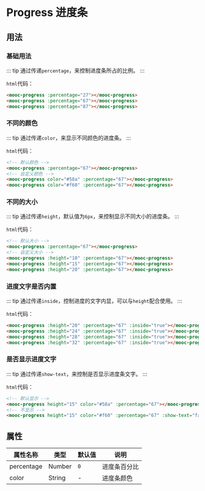 # Progress 进度条

## 用法

### 基础用法
::: tip
通过传递`percentage`，来控制进度条所占的比例。
:::
<div class="progress-container">
  <mooc-progress :percentage="47"></mooc-progress>
  <mooc-progress :percentage="67"></mooc-progress>
  <mooc-progress :percentage="87"></mooc-progress>
</div>

`html`代码：
```html
<mooc-progress :percentage="27"></mooc-progress>
<mooc-progress :percentage="67"></mooc-progress>
<mooc-progress :percentage="87"></mooc-progress>
```

### 不同的颜色
::: tip
通过传递`color`，来显示不同颜色的进度条。
:::
<div class="progress-container">
  <mooc-progress :percentage="67"></mooc-progress>
  <mooc-progress color="#58a" :percentage="67"></mooc-progress>
  <mooc-progress color="#f60" :percentage="67"></mooc-progress>
</div>

`html`代码：
```html
<!-- 默认颜色 -->
<mooc-progress :percentage="67"></mooc-progress>
<!-- 自定义颜色 -->
<mooc-progress color="#58a" :percentage="67"></mooc-progress>
<mooc-progress color="#f60" :percentage="67"></mooc-progress>
```

### 不同的大小
::: tip
通过传递`height`，默认值为`6px`，来控制显示不同大小的进度条。
:::
<div class="progress-container">
  <mooc-progress :percentage="67"></mooc-progress>
  <mooc-progress :height="10" :percentage="67"></mooc-progress>
  <mooc-progress :height="15" :percentage="67"></mooc-progress>
  <mooc-progress :height="20" :percentage="67"></mooc-progress>
</div>

`html`代码：
```html
<!-- 默认大小 -->
<mooc-progress :percentage="67"></mooc-progress>
<!-- 自定义大小 -->
<mooc-progress :height="10" :percentage="67"></mooc-progress>
<mooc-progress :height="15" :percentage="67"></mooc-progress>
<mooc-progress :height="20" :percentage="67"></mooc-progress>
```

### 进度文字是否内置
::: tip
通过传递`inside`，控制进度的文字内显，可以与`height`配合使用。
:::
<div class="progress-container">
  <mooc-progress :height="20" :percentage="67" :inside="true"></mooc-progress>
  <mooc-progress :height="24" :percentage="67" :inside="true"></mooc-progress>
  <mooc-progress :height="28" :percentage="67" :inside="true"></mooc-progress>
  <mooc-progress :height="32" :percentage="67" :inside="true"></mooc-progress>
</div>

`html`代码：
```html
<mooc-progress :height="20" :percentage="67" :inside="true"></mooc-progress>
<mooc-progress :height="24" :percentage="67" :inside="true"></mooc-progress>
<mooc-progress :height="28" :percentage="67" :inside="true"></mooc-progress>
<mooc-progress :height="32" :percentage="67" :inside="true"></mooc-progress>
```

### 是否显示进度文字
::: tip
通过传递`show-text`，来控制是否显示进度条文字。
:::
<div class="progress-container">
  <mooc-progress height="15" color="#58a" :percentage="67"></mooc-progress>
  <mooc-progress height="15" color="#f60" :percentage="67" :show-text="false"></mooc-progress>
</div>

`html`代码：
```html
<!-- 默认显示 -->
<mooc-progress height="15" color="#58a" :percentage="67"></mooc-progress>
<!-- 不显示 -->
<mooc-progress height="15" color="#f60" :percentage="67" :show-text="false"></mooc-progress>
```



## 属性
| 属性名称 | 类型 | 默认值 |  说明 |
|-----|--------|------------|------------------------------|
| percentage | Number | `0` |  进度条百分比  |
| color | String | - |  进度条颜色  |

<style lang="stylus">
  .progress-container
    margin-top: 20px;
    max-width: 600px;
    .progress
      margin: 10px 0;
</style>